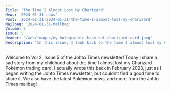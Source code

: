 ```yaml
---
Title: 'The Time I Almost Lost My Charizard'
News: '2024-01-31-news'
Post: '2024-01-31-2024-01-31-the-time-i-almost-lost-my-charizard'
Mailbag: '2024-01-31-mailbag'
Volume: 2
Issue: 5
Header: '/web/images/my-holographic-base-set-charizard-card.jpeg'
Description: 'In this issue, I look back to the time I almost lost my Base Set Charizard card. We also have the latest Pokémon news and more from the Johto Times mailbag'
---
```

Welcome to Vol 2, Issue 5 of the Johto Times newsletter! Today I share a sad story from my childhood about the time I almost lost my Charizard Pokémon trading card. I actually wrote this back in February 2023, just as I began writing the Johto Times newsletter, but couldn’t find a good time to share it. We also have the latest Pokémon news, and more from the Johto Times mailbag!